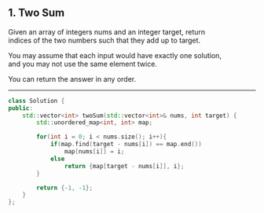 
## 1. Two Sum

Given an array of integers nums and an integer target, return<br>
indices of the two numbers such that they add up to target.<br>

You may assume that each input would have exactly one solution,<br>
and you may not use the same element twice.<br>

You can return the answer in any order.

--------------------------------------------------------------

```cpp
class Solution {
public:
    std::vector<int> twoSum(std::vector<int>& nums, int target) {
        std::unordered_map<int, int> map;

        for(int i = 0; i < nums.size(); i++){
            if(map.find(target - nums[i]) == map.end())
                map[nums[i]] = i;
            else
                return {map[target - nums[i]], i};
        }

        return {-1, -1};
    }
};
```
